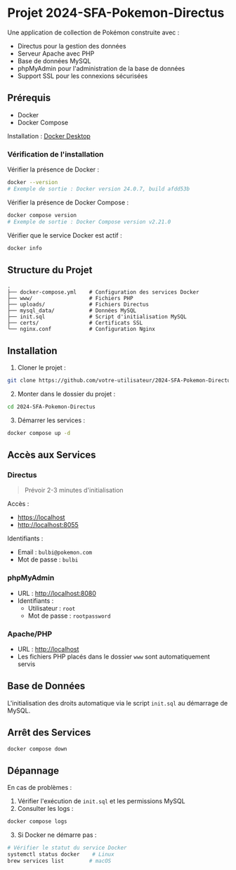 # Projet 2024-SFA-Pokemon-Directus

Une application de collection de Pokémon construite avec :
- Directus pour la gestion des données
- Serveur Apache avec PHP
- Base de données MySQL
- phpMyAdmin pour l'administration de la base de données
- Support SSL pour les connexions sécurisées

## Prérequis

- Docker
- Docker Compose

Installation : [Docker Desktop](https://www.docker.com/products/docker-desktop/)

### Vérification de l'installation

Vérifier la présence de Docker :
```bash
docker --version
# Exemple de sortie : Docker version 24.0.7, build afdd53b
```

Vérifier la présence de Docker Compose :
```bash
docker compose version
# Exemple de sortie : Docker Compose version v2.21.0
```

Vérifier que le service Docker est actif :
```bash
docker info
```

## Structure du Projet

```
.
├── docker-compose.yml    # Configuration des services Docker
├── www/                  # Fichiers PHP
├── uploads/              # Fichiers Directus
├── mysql_data/           # Données MySQL
├── init.sql              # Script d'initialisation MySQL
├── certs/                # Certificats SSL
└── nginx.conf            # Configuration Nginx
```

## Installation

1. Cloner le projet :
```bash
git clone https://github.com/votre-utilisateur/2024-SFA-Pokemon-Directus.git
```

2. Monter dans le dossier du projet :
```bash
cd 2024-SFA-Pokemon-Directus
```

3. Démarrer les services :
```bash
docker compose up -d
```

## Accès aux Services

### Directus
> Prévoir 2-3 minutes d'initialisation

Accès :
- [https://localhost](https://localhost)
- [http://localhost:8055](http://localhost:8055)

Identifiants :
- Email : `bulbi@pokemon.com`
- Mot de passe : `bulbi`

### phpMyAdmin
- URL : [http://localhost:8080](http://localhost:8080)
- Identifiants :
    - Utilisateur : `root`
    - Mot de passe : `rootpassword`

### Apache/PHP
- URL : [http://localhost](http://localhost)
- Les fichiers PHP placés dans le dossier `www` sont automatiquement servis

## Base de Données
L'initialisation des droits automatique via le script `init.sql` au démarrage de MySQL.

## Arrêt des Services
```bash
docker compose down
```

## Dépannage

En cas de problèmes :

1. Vérifier l'exécution de `init.sql` et les permissions MySQL
2. Consulter les logs :
```bash
docker compose logs
```

3. Si Docker ne démarre pas :
```bash
# Vérifier le statut du service Docker
systemctl status docker    # Linux
brew services list        # macOS
```
